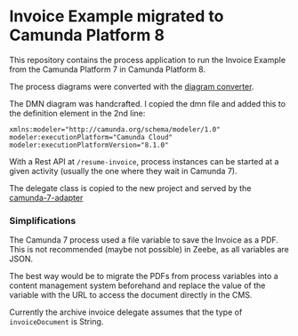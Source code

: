 # Invoice Example migrated to Camunda Platform 8

This repository contains the process application to run the Invoice Example from the Camunda Platform 7 in Camunda Platform 8.

The process diagrams were converted with the 
[diagram converter](https://github.com/camunda-community-hub/camunda-7-to-8-migration/tree/main/backend-diagram-converter).

The DMN diagram was handcrafted. I copied the dmn file and added this to the definition element in the 2nd line:

```
xmlns:modeler="http://camunda.org/schema/modeler/1.0" modeler:executionPlatform="Camunda Cloud" modeler:executionPlatformVersion="8.1.0"
```

With a Rest API at `/resume-invoice`, process instances can be started at a given activity 
(usually the one where they wait in Camunda 7).

The delegate class is copied to the new project and served by the [camunda-7-adapter](https://github.com/camunda-community-hub/camunda-7-to-8-migration/tree/main/camunda-7-adapter)

### Simplifications

The Camunda 7 process used a file variable to save the Invoice as a PDF. 
This is not recommended (maybe not possible) in Zeebe, as all variables are JSON. 

The best way would be to migrate the PDFs from process variables into a content management system beforehand and replace the 
value of the variable with the URL to access the document directly in the CMS.

Currently the archive invoice delegate assumes that the type of `invoiceDocument` is String.